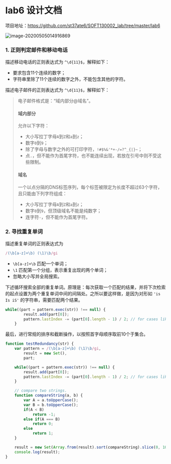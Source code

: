 # lab6 设计文档


项目地址：https://github.com/st37ate6/SOFT130002_lab/tree/master/lab6

![image-20200505014916869](设计文档.assets/image-20200505014916869.png)


### 1. 正则判定邮件和移动电话

描述移动电话的正则表达式为 `^\d{11}$`，解释如下：

- 要求包含11个连续的数字；
- 字符串里除了11个连续的数字之外，不能包含其他的字符。


描述电子邮件的正则表达式为 `^\d{11}$`，解释如下：

> 电子邮件格式是：“域内部分@域名”。
>
> #### 域内部分
>
> 允许以下字符：
>
> - 大小写拉丁字母`A`到`Z`和`a`到`z`；
> - 数字`0`到`9`；
> - 除了字母与数字之外的可打印字符，`!#$%&'*+-/=?^_{|}~`；
> - 点`.`，但不能作为首尾字符，也不能连续出现，若放在引号中则不受这些限制。
>
> #### 域名
>
> 一个以点分隔的DNS标签序列，每个标签被限定为长度不超过63个字符，且只能由下列字符组成：
>
> - 大小写拉丁字母`A`到`Z`和`a`到`z`；
> - 数字`0`到`9`，但顶级域名不能是纯数字；
> - 连字符`-`，但不能作为首尾字符。



### 2. 寻找重复单词

描述重复单词的正则表达式为

```javascript
/(\b[a-z]+\b) (\1)\b/gi
```

- `\b[a-z]+\b` 匹配一个单词；
- `\1` 匹配第一个分组，表示重复出现的两个单词；
- 忽略大小写并全局搜索。

下述循环搜索全部的重复单词。原理是：每次获取一个匹配的结果，并将下次检索的起点设置为两个重复单词中间的间隔处。之所以要这样做，是因为对形如 `'is Is iS'` 的字符串，需要匹配两个结果。

```javascript
while((part = pattern.exec(str)) !== null) {
        result.add(part[0]);
        pattern.lastIndex -= (part[0].length - 1) / 2; // for cases like 'is Is iS'.
    }
```

最后，进行常规的排序和截断操作，以按照首字母顺序取前10个于集合。

```javascript
function testRedundancy(str) {
    var pattern = /(\b[a-z]+\b) (\1)\b/gi,
        result = new Set(),
        part;

    while((part = pattern.exec(str)) !== null) {
        result.add(part[0]);
        pattern.lastIndex -= (part[0].length - 1) / 2; // for cases like 'is Is iS'.
    }

    // compare two strings.
    function compareString(a, b) {
        var A = a.toUpperCase();
        var B = b.toUpperCase();
        if(A < B)
            return -1;
        else if(A === B)
            return 0;
        else
            return 1;
    }

    result = new Set(Array.from(result).sort(compareString).slice(0, 10)); // take the first 10 results, sorted alphabetically.
    console.log(result);
}
```
